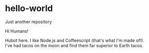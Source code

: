 # hello-world
Just another repository

Hi Humans!

Hubot here.  I like Node.js and Coffeescript (that's what I'm made of!).  
I've had tacos on the moon and find them far superior to Earth tacos.
